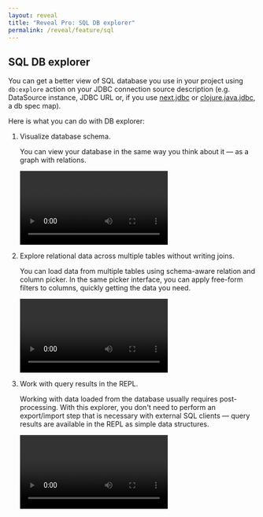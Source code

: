 ```yaml
---
layout: reveal
title: "Reveal Pro: SQL DB explorer"
permalink: /reveal/feature/sql
---
```

## SQL DB explorer

You can get a better view of SQL database you use in your project using `db:explore` action on your JDBC connection source description (e.g. DataSource instance, JDBC URL or, if you use [next.jdbc](https://github.com/seancorfield/next-jdbc) or [clojure.java.jdbc](https://github.com/clojure/java.jdbc), a db spec map).

Here is what you can do with DB explorer:

1. Visualize database schema.

   You can view your database in the same way you think about it — as a graph with relations.

   <video controls><source src="/assets/reveal/db-schema.mp4" type="video/mp4"></source></video>

2. Explore relational data across multiple tables without writing joins.

   You can load data from multiple tables using schema-aware relation and column picker. In the same picker interface, you can apply free-form filters to columns, quickly getting the data you need.

   <video controls><source src="/assets/reveal/db-explore-table.mp4" type="video/mp4"></source></video>

3. Work with query results in the REPL.

   Working with data loaded from the database usually requires post-processing. With this explorer, you don't need to perform an export/import step that is necessary with external SQL clients — query results are available in the REPL as simple data structures.

   <video controls><source src="/assets/reveal/db-table-to-repl.mp4" type="video/mp4"></source></video>
